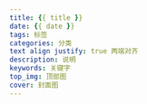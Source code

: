```yaml
---
title: {{ title }}
date: {{ date }}
tags: 标签
categories: 分类
text align justify: true 两端对齐
description: 说明
keywords: 关键字
top_img: 顶部图
cover: 封面图
---
```

